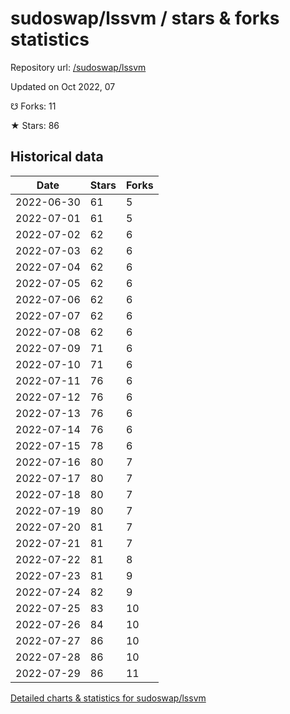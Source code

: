 # sudoswap/lssvm / stars & forks statistics

Repository url: [/sudoswap/lssvm](https://github.com/sudoswap/lssvm)

Updated on Oct 2022, 07

☋ Forks: 11

★ Stars: 86

## Historical data
| Date | Stars | Forks |
|------|-------|-------|
| 2022-06-30 | 61 | 5 | 
| 2022-07-01 | 61 | 5 | 
| 2022-07-02 | 62 | 6 | 
| 2022-07-03 | 62 | 6 | 
| 2022-07-04 | 62 | 6 | 
| 2022-07-05 | 62 | 6 | 
| 2022-07-06 | 62 | 6 | 
| 2022-07-07 | 62 | 6 | 
| 2022-07-08 | 62 | 6 | 
| 2022-07-09 | 71 | 6 | 
| 2022-07-10 | 71 | 6 | 
| 2022-07-11 | 76 | 6 | 
| 2022-07-12 | 76 | 6 | 
| 2022-07-13 | 76 | 6 | 
| 2022-07-14 | 76 | 6 | 
| 2022-07-15 | 78 | 6 | 
| 2022-07-16 | 80 | 7 | 
| 2022-07-17 | 80 | 7 | 
| 2022-07-18 | 80 | 7 | 
| 2022-07-19 | 80 | 7 | 
| 2022-07-20 | 81 | 7 | 
| 2022-07-21 | 81 | 7 | 
| 2022-07-22 | 81 | 8 | 
| 2022-07-23 | 81 | 9 | 
| 2022-07-24 | 82 | 9 | 
| 2022-07-25 | 83 | 10 | 
| 2022-07-26 | 84 | 10 | 
| 2022-07-27 | 86 | 10 | 
| 2022-07-28 | 86 | 10 | 
| 2022-07-29 | 86 | 11 | 


[Detailed charts & statistics for sudoswap/lssvm](https://reviewgithub.com/rep/sudoswap/lssvm)
